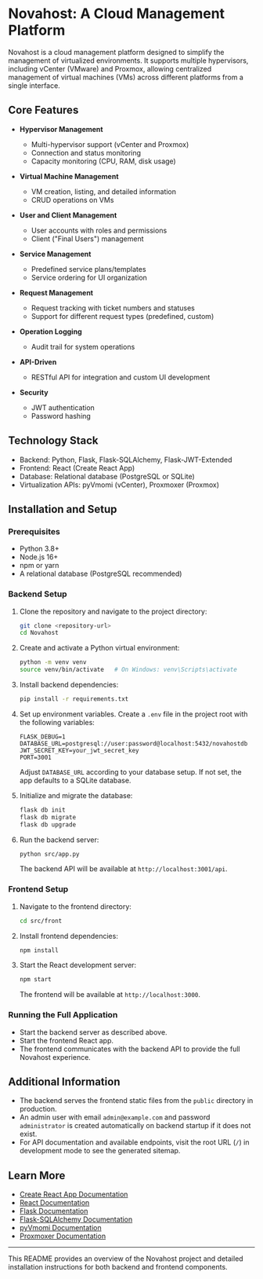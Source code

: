 # Novahost: A Cloud Management Platform

Novahost is a cloud management platform designed to simplify the management of virtualized environments. It supports multiple hypervisors, including vCenter (VMware) and Proxmox, allowing centralized management of virtual machines (VMs) across different platforms from a single interface.

## Core Features

- **Hypervisor Management**
  - Multi-hypervisor support (vCenter and Proxmox)
  - Connection and status monitoring
  - Capacity monitoring (CPU, RAM, disk usage)

- **Virtual Machine Management**
  - VM creation, listing, and detailed information
  - CRUD operations on VMs

- **User and Client Management**
  - User accounts with roles and permissions
  - Client ("Final Users") management

- **Service Management**
  - Predefined service plans/templates
  - Service ordering for UI organization

- **Request Management**
  - Request tracking with ticket numbers and statuses
  - Support for different request types (predefined, custom)

- **Operation Logging**
  - Audit trail for system operations

- **API-Driven**
  - RESTful API for integration and custom UI development

- **Security**
  - JWT authentication
  - Password hashing

## Technology Stack

- Backend: Python, Flask, Flask-SQLAlchemy, Flask-JWT-Extended
- Frontend: React (Create React App)
- Database: Relational database (PostgreSQL or SQLite)
- Virtualization APIs: pyVmomi (vCenter), Proxmoxer (Proxmox)

## Installation and Setup

### Prerequisites

- Python 3.8+
- Node.js 16+
- npm or yarn
- A relational database (PostgreSQL recommended)

### Backend Setup

1. Clone the repository and navigate to the project directory:

   ```bash
   git clone <repository-url>
   cd Novahost
   ```

2. Create and activate a Python virtual environment:

   ```bash
   python -m venv venv
   source venv/bin/activate   # On Windows: venv\Scripts\activate
   ```

3. Install backend dependencies:

   ```bash
   pip install -r requirements.txt
   ```

4. Set up environment variables. Create a `.env` file in the project root with the following variables:

   ```
   FLASK_DEBUG=1
   DATABASE_URL=postgresql://user:password@localhost:5432/novahostdb
   JWT_SECRET_KEY=your_jwt_secret_key
   PORT=3001
   ```

   Adjust `DATABASE_URL` according to your database setup. If not set, the app defaults to a SQLite database.

5. Initialize and migrate the database:

   ```bash
   flask db init
   flask db migrate
   flask db upgrade
   ```

6. Run the backend server:

   ```bash
   python src/app.py
   ```

   The backend API will be available at `http://localhost:3001/api`.

### Frontend Setup

1. Navigate to the frontend directory:

   ```bash
   cd src/front
   ```

2. Install frontend dependencies:

   ```bash
   npm install
   ```

3. Start the React development server:

   ```bash
   npm start
   ```

   The frontend will be available at `http://localhost:3000`.

### Running the Full Application

- Start the backend server as described above.
- Start the frontend React app.
- The frontend communicates with the backend API to provide the full Novahost experience.

## Additional Information

- The backend serves the frontend static files from the `public` directory in production.
- An admin user with email `admin@example.com` and password `administrator` is created automatically on backend startup if it does not exist.
- For API documentation and available endpoints, visit the root URL (`/`) in development mode to see the generated sitemap.

## Learn More

- [Create React App Documentation](https://facebook.github.io/create-react-app/docs/getting-started)
- [React Documentation](https://reactjs.org/)
- [Flask Documentation](https://flask.palletsprojects.com/)
- [Flask-SQLAlchemy Documentation](https://flask-sqlalchemy.palletsprojects.com/)
- [pyVmomi Documentation](https://github.com/vmware/pyvmomi)
- [Proxmoxer Documentation](https://github.com/proxmoxer/proxmoxer)

---
This README provides an overview of the Novahost project and detailed installation instructions for both backend and frontend components.
